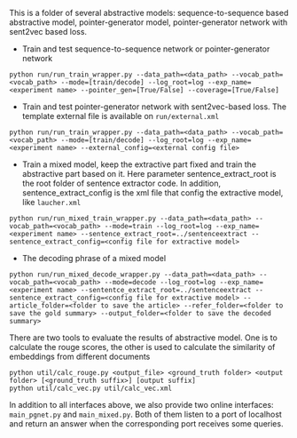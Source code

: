 This is a folder of several abstractive models: sequence-to-sequence based abstractive model, pointer-generator model, pointer-generator network with sent2vec based loss.

* Train and test sequence-to-sequence network or pointer-generator network

```
python run/run_train_wrapper.py --data_path=<data_path> --vocab_path=<vocab_path> --mode=[train/decode] --log_root=log --exp_name=<experiment name> --pointer_gen=[True/False] --coverage=[True/False]
```

* Train and test pointer-generator network with sent2vec-based loss. The template external file is available on `run/external.xml`

```
python run/run_train_wrapper.py --data_path=<data_path> --vocab_path=<vocab_path> --mode=[train/decode] --log_root=log --exp_name=<experiment name> --external_config=<external config file>
```

* Train a mixed model, keep the extractive part fixed and train the abstractive part based on it. Here parameter sentence_extract_root is the root folder of sentence extractor code. In addition, sentence_extract_config is the xml file that config the extractive model, like `laucher.xml`

```
python run/run_mixed_train_wrapper.py --data_path=<data_path> --vocab_path=<vocab_path> --mode=train --log_root=log --exp_name=<experiment name> --sentence_extract_root=../sentenceextract --sentence_extract_config=<config file for extractive model>
```

* The decoding phrase of a mixed model

```
python run/run_mixed_decode_wrapper.py --data_path=<data_path> --vocab_path=<vocab_path> --mode=decode --log_root=log --exp_name=<experiment name> --sententce_extract_root=../sentenceextract --sentence_extract_config=<config file for extractive model> --article_folder=<folder to save the article> --refer_folder=<folder to save the gold summary> --output_folder=<folder to save the decoded summary>
```

There are two tools to evaluate the results of abstractive model. One is to calculate the rouge scores, the other is used to calculate the similarity of embeddings from different documents

```
python util/calc_rouge.py <output_file> <ground_truth folder> <output folder> [<ground_truth suffix>] [output suffix]
python util/calc_vec.py util/calc_vec.xml
```

In addition to all interfaces above, we also provide two online interfaces: `main_pgnet.py` and `main_mixed.py`. Both of them listen to a port of localhost and return an answer when the corresponding port receives some queries.

